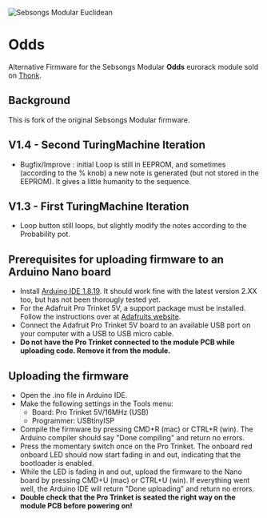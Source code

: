 ![Sebsongs Modular Euclidean](https://modular.sebsongs.com/wp-content/uploads/2022/04/Odds_cropped-46x300.png)

# Odds
Alternative Firmware for the Sebsongs Modular **Odds** eurorack module sold on [Thonk](https://www.thonk.co.uk/shop/sebsongs-odds/).

## Background
This is fork of the original Sebsongs Modular firmware.

## V1.4 - Second TuringMachine Iteration
- Bugfix/Improve : initial Loop is still in EEPROM, and sometimes (according to the % knob) a new note is generated (but not stored in the EEPROM). It gives a little humanity to the sequence.


## V1.3 - First TuringMachine Iteration
- Loop button still loops, but slightly modify the notes according to the Probability pot.

## Prerequisites for uploading firmware to an Arduino Nano board
- Install [Arduino IDE 1.8.19](https://www.arduino.cc/en/software). It should work fine with the latest version 2.XX too, but has not been thorougly tested yet.
- For the Adafruit Pro Trinket 5V, a support package must be installed. Follow the instructions over at [Adafruits website](https://learn.adafruit.com/adafruit-arduino-ide-setup/arduino-1-dot-6-x-ide#add-the-adafruit-board-support-package-2103901).
- Connect the Adafruit Pro Trinket 5V board to an available USB port on your computer with a USB to USB micro cable.
- **Do not have the Pro Trinket connected to the module PCB while uploading code. Remove it from the module.**

## Uploading the firmware
- Open the .ino file in Arduino IDE.
- Make the following settings in the Tools menu:
  - Board: Pro Trinket 5V/16MHz (USB)
  - Programmer: USBtinyISP
- Compile the firmware by pressing CMD+R (mac) or CTRL+R (win). The Arduino compiler should say "Done compiling" and return no errors.
- Press the momentary switch once on the Pro Trinket. The onboard red onboard LED should now start fading in and out, indicating that the bootloader is enabled.
- While the LED is fading in and out, upload the firmware to the Nano board by pressing CMD+U (mac) or CTRL+U (win). If everything went well, the Arduino IDE will return "Done uploading" and return no errors.
- **Double check that the Pro Trinket is seated the right way on the module PCB before powering on!**
